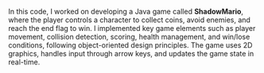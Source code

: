 In this code, I worked on developing a Java game called **ShadowMario**, where the player controls a character to collect coins, avoid enemies, and reach the end flag to win. I implemented key game elements such as player movement, collision detection, scoring, health management, and win/lose conditions, following object-oriented design principles. The game uses 2D graphics, handles input through arrow keys, and updates the game state in real-time.
